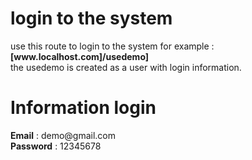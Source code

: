 <h1>login to the system</h1>
<p>
    use this route to login to the system for example : <strong>[www.localhost.com]/usedemo]</strong> <br>
    the usedemo is created as a user with login information.
</p>

<h1>Information login</h1>
<p>
    <strong>Email</strong> : demo@gmail.com <br>
    <strong>Password</strong> : 12345678
</p>

